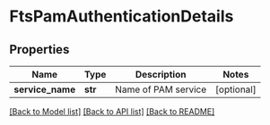 # FtsPamAuthenticationDetails

## Properties
Name | Type | Description | Notes
------------ | ------------- | ------------- | -------------
**service_name** | **str** | Name of PAM service | [optional] 

[[Back to Model list]](../README.md#documentation-for-models) [[Back to API list]](../README.md#documentation-for-api-endpoints) [[Back to README]](../README.md)


